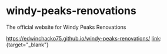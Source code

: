 # windy-peaks-renovations
The official website for Windy Peaks Renovations <br/>

<a href="https://edwinchacko75.github.io/windy-peaks-renovations/" target="_blank">https://edwinchacko75.github.io/windy-peaks-renovations/</a>
[link](https://edwinchacko75.github.io/windy-peaks-renovations/):{target="_blank"}


